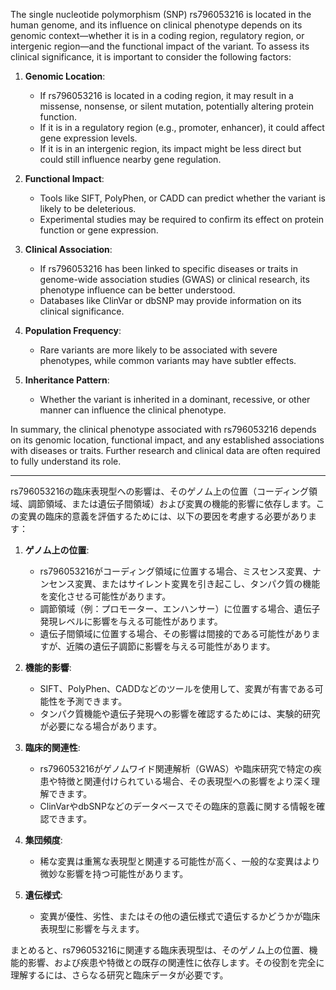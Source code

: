 The single nucleotide polymorphism (SNP) rs796053216 is located in the human genome, and its influence on clinical phenotype depends on its genomic context—whether it is in a coding region, regulatory region, or intergenic region—and the functional impact of the variant. To assess its clinical significance, it is important to consider the following factors:

1. **Genomic Location**:  
   - If rs796053216 is located in a coding region, it may result in a missense, nonsense, or silent mutation, potentially altering protein function.  
   - If it is in a regulatory region (e.g., promoter, enhancer), it could affect gene expression levels.  
   - If it is in an intergenic region, its impact might be less direct but could still influence nearby gene regulation.

2. **Functional Impact**:  
   - Tools like SIFT, PolyPhen, or CADD can predict whether the variant is likely to be deleterious.  
   - Experimental studies may be required to confirm its effect on protein function or gene expression.

3. **Clinical Association**:  
   - If rs796053216 has been linked to specific diseases or traits in genome-wide association studies (GWAS) or clinical research, its phenotype influence can be better understood.  
   - Databases like ClinVar or dbSNP may provide information on its clinical significance.

4. **Population Frequency**:  
   - Rare variants are more likely to be associated with severe phenotypes, while common variants may have subtler effects.

5. **Inheritance Pattern**:  
   - Whether the variant is inherited in a dominant, recessive, or other manner can influence the clinical phenotype.

In summary, the clinical phenotype associated with rs796053216 depends on its genomic location, functional impact, and any established associations with diseases or traits. Further research and clinical data are often required to fully understand its role.

---

rs796053216の臨床表現型への影響は、そのゲノム上の位置（コーディング領域、調節領域、または遺伝子間領域）および変異の機能的影響に依存します。この変異の臨床的意義を評価するためには、以下の要因を考慮する必要があります：

1. **ゲノム上の位置**:  
   - rs796053216がコーディング領域に位置する場合、ミスセンス変異、ナンセンス変異、またはサイレント変異を引き起こし、タンパク質の機能を変化させる可能性があります。  
   - 調節領域（例：プロモーター、エンハンサー）に位置する場合、遺伝子発現レベルに影響を与える可能性があります。  
   - 遺伝子間領域に位置する場合、その影響は間接的である可能性がありますが、近隣の遺伝子調節に影響を与える可能性があります。

2. **機能的影響**:  
   - SIFT、PolyPhen、CADDなどのツールを使用して、変異が有害である可能性を予測できます。  
   - タンパク質機能や遺伝子発現への影響を確認するためには、実験的研究が必要になる場合があります。

3. **臨床的関連性**:  
   - rs796053216がゲノムワイド関連解析（GWAS）や臨床研究で特定の疾患や特徴と関連付けられている場合、その表現型への影響をより深く理解できます。  
   - ClinVarやdbSNPなどのデータベースでその臨床的意義に関する情報を確認できます。

4. **集団頻度**:  
   - 稀な変異は重篤な表現型と関連する可能性が高く、一般的な変異はより微妙な影響を持つ可能性があります。

5. **遺伝様式**:  
   - 変異が優性、劣性、またはその他の遺伝様式で遺伝するかどうかが臨床表現型に影響を与えます。

まとめると、rs796053216に関連する臨床表現型は、そのゲノム上の位置、機能的影響、および疾患や特徴との既存の関連性に依存します。その役割を完全に理解するには、さらなる研究と臨床データが必要です。